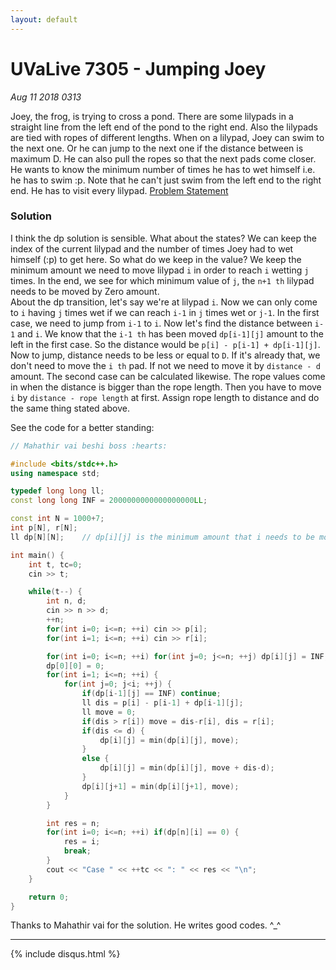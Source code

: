 ```yaml
---
layout: default
---
```


# UVaLive 7305 - Jumping Joey
_Aug 11 2018 0313_

Joey, the frog, is trying to cross a pond. There are some lilypads in a straight line from the left end of the pond to the right end. Also the lilypads are tied with ropes of different lengths. When on a lilypad, Joey can swim to the next one. Or he can jump to the next one if the distance between is maximum D. He can also pull the ropes so that the next pads come closer. He wants to know the minimum number of times he has to wet himself i.e. he has to swim :p. Note that he can't just swim from the left end to the right end. He has to visit every lilypad. [Problem Statement](https://icpcarchive.ecs.baylor.edu/index.php?option=com_onlinejudge&Itemid=8&page=show_problem&problem=5317)

### Solution

I think the dp solution is sensible. What about the states? We can keep the index of the current lilypad and the number of times Joey had to wet himself (:p) to get here. So what do we keep in the value? We keep the minimum amount we need to move lilypad `i` in order to reach `i` wetting `j` times. In the end, we see for which minimum value of `j`, the `n+1 th` lilypad needs to be moved by Zero amount.<br/>
About the dp transition, let's say we're at lilypad `i`. Now we can only come to `i` having `j` times wet if we can reach `i-1` in `j` times wet or `j-1`. In the first case, we need to jump from `i-1` to `i`. Now let's find the distance between `i-1` and `i`. We know that the `i-1 th` has been moved `dp[i-1][j]` amount to the left in the first case. So the distance would be `p[i] - p[i-1] + dp[i-1][j]`. Now to jump, distance needs to be less or equal to `D`. If it's already that, we don't need to move the `i th` pad. If not we need to move it by `distance - d` amount. The second case can be calculated likewise. The rope values come in when the distance is bigger than the rope length. Then you have to move `i` by `distance - rope length` at first. Assign rope length to distance and do the same thing stated above.

See the code for a better standing:

```cpp
// Mahathir vai beshi boss :hearts:

#include <bits/stdc++.h>
using namespace std;

typedef long long ll;
const long long INF = 2000000000000000000LL;

const int N = 1000+7;
int p[N], r[N];
ll dp[N][N];	// dp[i][j] is the minimum amount that i needs to be moved with j times wet

int main() {
	int t, tc=0;
	cin >> t;

	while(t--) {
		int n, d;
		cin >> n >> d;
		++n;
		for(int i=0; i<=n; ++i) cin >> p[i];
		for(int i=1; i<=n; ++i) cin >> r[i];

		for(int i=0; i<=n; ++i) for(int j=0; j<=n; ++j) dp[i][j] = INF;
		dp[0][0] = 0;
		for(int i=1; i<=n; ++i) {
			for(int j=0; j<i; ++j) {
				if(dp[i-1][j] == INF) continue;
				ll dis = p[i] - p[i-1] + dp[i-1][j];
				ll move = 0;
				if(dis > r[i]) move = dis-r[i], dis = r[i];
				if(dis <= d) {
					dp[i][j] = min(dp[i][j], move);
				}
				else {
					dp[i][j] = min(dp[i][j], move + dis-d);
				}
				dp[i][j+1] = min(dp[i][j+1], move);
			}
		}

		int res = n;
		for(int i=0; i<=n; ++i) if(dp[n][i] == 0) {
			res = i;
			break;
		}
		cout << "Case " << ++tc << ": " << res << "\n";
	}

	return 0;
}
```

Thanks to Mahathir vai for the solution. He writes good codes. ^_^

***

{% include disqus.html %}
